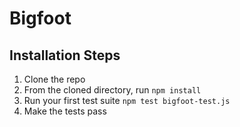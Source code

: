 # Bigfoot

## Installation Steps

1. Clone the repo
2. From the cloned directory, run `npm install`
3. Run your first test suite `npm test bigfoot-test.js` 
4. Make the tests pass
